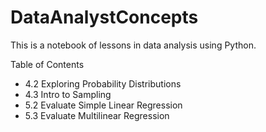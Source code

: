 # DataAnalystConcepts
This is a notebook of lessons in data analysis using Python.

Table of Contents
 - 4.2 Exploring Probability Distributions
 - 4.3 Intro to Sampling
 - 5.2 Evaluate Simple Linear Regression
 - 5.3 Evaluate Multilinear Regression
 
